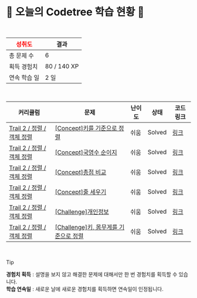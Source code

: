 # 🌲 오늘의 Codetree 학습 현황 🌲

<br />

| <span style="color:red;display:block;text-align:center;"> **성취도**</span> | 결과 |
|---|---|
| 총 문제 수 | 6 |
| 획득 경험치 | 80 / 140 XP |
| 연속 학습 일 | 2 일 |

<br />

|커리큘럼|문제|난이도|상태|코드 링크|
|---|---|---|---|---|
|[Trail 2 / 정렬 / 객체 정렬](https://www.codetree.ai/trail-info/novice-mid/)|[[Concept]키를 기준으로 정렬](https://www.codetree.ai/trails/complete/curated-cards/intro-sort-by-height/)|쉬움|Solved|[링크](https://github.com/ppapstructure/codetree-TILs/blob/main/250125/%ED%82%A4%EB%A5%BC%20%EA%B8%B0%EC%A4%80%EC%9C%BC%EB%A1%9C%20%EC%A0%95%EB%A0%AC/sort-by-height.java)|
|[Trail 2 / 정렬 / 객체 정렬](https://www.codetree.ai/trail-info/novice-mid/)|[[Concept]국영수 순이지](https://www.codetree.ai/trails/complete/curated-cards/intro-korean-english-math-order/)|쉬움|Solved|[링크](https://github.com/ppapstructure/codetree-TILs/blob/main/250125/%EA%B5%AD%EC%98%81%EC%88%98%20%EC%88%9C%EC%9D%B4%EC%A7%80/korean-english-math-order.java)|
|[Trail 2 / 정렬 / 객체 정렬](https://www.codetree.ai/trail-info/novice-mid/)|[[Concept]총점 비교](https://www.codetree.ai/trails/complete/curated-cards/intro-compare-total-points/)|쉬움|Solved|[링크](https://github.com/ppapstructure/codetree-TILs/blob/main/250125/%EC%B4%9D%EC%A0%90%20%EB%B9%84%EA%B5%90/compare-total-points.java)|
|[Trail 2 / 정렬 / 객체 정렬](https://www.codetree.ai/trail-info/novice-mid/)|[[Concept]줄 세우기](https://www.codetree.ai/trails/complete/curated-cards/intro-line-up-students/)|쉬움|Solved|[링크](https://github.com/ppapstructure/codetree-TILs/blob/main/250125/%EC%A4%84%20%EC%84%B8%EC%9A%B0%EA%B8%B0/line-up-students.java)|
|[Trail 2 / 정렬 / 객체 정렬](https://www.codetree.ai/trail-info/novice-mid/)|[[Challenge]개인정보](https://www.codetree.ai/trails/complete/curated-cards/challenge-personal-info/)|쉬움|Solved|[링크](https://github.com/ppapstructure/codetree-TILs/blob/main/250125/%EA%B0%9C%EC%9D%B8%EC%A0%95%EB%B3%B4/personal-info.java)|
|[Trail 2 / 정렬 / 객체 정렬](https://www.codetree.ai/trail-info/novice-mid/)|[[Challenge]키, 몸무게를 기준으로 정렬](https://www.codetree.ai/trails/complete/curated-cards/challenge-sort-by-height-and-weight/)|쉬움|Solved|[링크](https://github.com/ppapstructure/codetree-TILs/blob/main/250125/%ED%82%A4%2C%20%EB%AA%B8%EB%AC%B4%EA%B2%8C%EB%A5%BC%20%EA%B8%B0%EC%A4%80%EC%9C%BC%EB%A1%9C%20%EC%A0%95%EB%A0%AC/sort-by-height-and-weight.java)|


<br />

> [!TIP]
> **경험치 획득** : 설명을 보지 않고 해결한 문제에 대해서만 한 번 경험치를 획득할 수 있습니다.  
> **학습 연속일** : 새로운 날에 새로운 경험치를 획득하면 연속일이 인정됩니다.

